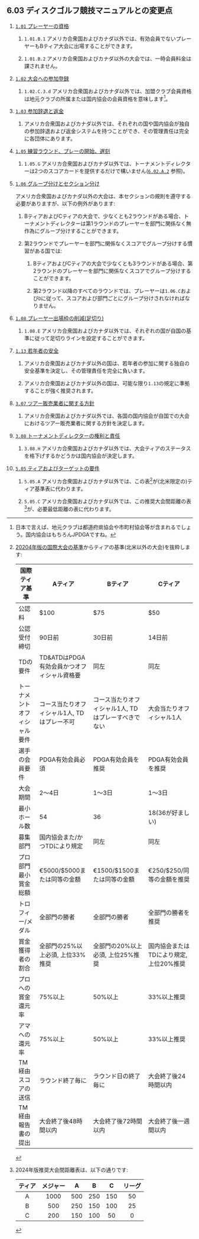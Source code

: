 ## 6.03 ディスクゴルフ競技マニュアルとの変更点

1. [`1.01` プレーヤーの資格](#プレーヤーの資格)

    1. `1.01.B.1` アメリカ合衆国およびカナダ以外では、有効会員でないプレーヤーもBティア大会に出場することができます。

    1. `1.01.B.2` アメリカ合衆国およびカナダ以外の大会では、一時会員料金は課されません。

1. [`1.02` 大会への参加登録](#大会への参加登録)

    1. `1.02.C.3.d` アメリカ合衆国およびカナダ以外では、加盟クラブ会員資格は地元クラブの所属または国内協会の会員資格を意味します[^6.03.1]。

1. [`1.03` 参加辞退と返金](#参加辞退と返金)

    1. アメリカ合衆国およびカナダ以外では、それぞれの国や国内協会が独自の参加辞退および返金システムを持つことができ、その管理責任は完全に各団体にあります。

1. [`1.05` 練習ラウンド、プレーの開始、遅刻](#練習ラウンドプレーの開始遅刻)

    1. `1.05.G` アメリカ合衆国およびカナダ以外では、トーナメントディレクターは2つのスコアカードを提供するだけで構いません([`6.02.A.2`](#ディスクゴルフ公式規則との変更点) 参照)。

1. [`1.06` グループ分けとセクション分け](#グループ分けとセクション分け)

    アメリカ合衆国およびカナダ以外の大会は、本セクションの規則を遵守する必要がありますが、以下の例外があります:

    1. BティアおよびCティアの大会で、少なくとも2ラウンドがある場合、トーナメントディレクターは第1ラウンドのプレーヤーを部門に関係なく無作為にグループ分けすることができます。

    1. 第2ラウンドでプレーヤーを部門に関係なくスコアでグループ分けする慣習がある国では:

        1. BティアおよびCティアの大会で少なくとも3ラウンドがある場合、第2ラウンドのプレーヤーを部門に関係なくスコアでグループ分けすることができます。

        1. 第2ラウンド以降のすべてのラウンドでは、プレーヤーは`1.06.C`および`D`に従って、スコアおよび部門ごとにグループ分けされなければなりません。

1. [`1.08` プレーヤー出場枠の削減(足切り)](#プレーヤー出場枠の削減足切り)

    1. `1.08.E` アメリカ合衆国およびカナダ以外では、それぞれの国が自国の基準に従って足切りラインを設定することができます。

1. [`1.13` 若年者の安全](#若年者の安全)

    1. アメリカ合衆国およびカナダ以外の国は、若年者の参加に関する独自の安全基準を決定し、その管理責任を完全に負います。

    1. アメリカ合衆国およびカナダ以外の国は、可能な限り`1.13`の規定に準拠することが強く推奨されます。

1. [`3.07` ツアー販売業者に関する方針](#ツアー販売業者に関する方針)

    1. アメリカ合衆国およびカナダ以外では、各国の国内協会が自国での大会におけるツアー販売業者に関する方針を決定します。

1. [`3.08` トーナメントディレクターの権利と責任](#トーナメントディレクターの権利と責任)

    1. `3.08.H` アメリカ合衆国およびカナダ以外では、大会ティアのステータスを格下げするかどうかは国内協会が決定します。

1. [`5.05` ティアおよびターゲットの要件](#ティアおよびターゲットの要件)

    1. `5.05.A` アメリカ合衆国およびカナダ以外では、この表[^6.03.3]が(北米限定の)ティア基準表に代わります。

    1. `5.05.C` アメリカ合衆国およびカナダ以外では、この推奨大会間距離の表[^6.03.4]が、必要最低距離の表に代わります。


[^6.03.1]: 日本で言えば、地元クラブは都道府県協会や市町村協会等が含まれるでしょう。国内協会はもちろんJPDGAですね。

[^6.03.3]: [20204年版の国際大会の基準](dgj/ts)からティアの基準(北米以外の大会)を抜粋します:

    | 国際ティア基準           | Aティア                                | Bティア                               | Cティア                              |
    |--------------------------|----------------------------------------|---------------------------------------|--------------------------------------|
    | 公認料                   | $100                                   | $75                                   | $50                                  |
    | 公認受付締切             | 90日前                                 | 30日前                                | 14日前                               |
    | TDの要件                | TD&ATDはPDGA有効会員かつオフィシャル資格要 | 同左                                  | 同左                                 |
    | トーナメントオフィシャル要件 | コース当たりオフィシャル1人, TDはプレー不可    | コース当たりオフィシャル1人, TDはプレーすべきでない | 大会当たりオフィシャル1人           |
    | 選手の会員要件           | PDGA有効会員必須                      | PDGA有効会員を推奨                   | PDGA有効会員を推奨                  |
    | 大会期間                 | 2〜4日                                | 1〜3日                               | 1〜3日                               |
    | 最小ホール数           | 54                                     | 36                                    | 18(36が好ましい)                     |
    | 募集部門                 | 国内協会また/かつTDにより規定           | 同左                                  | 同左                                 |
    | プロ部門最小賞金総額| €5000/$5000または同等の金額| €1500/$1500または同等の金額| €250/$250/同等の金額を推奨 |
    | トロフィー/メダル         | 全部門の勝者                          | 全部門の勝者                          | 全部門の勝者を推奨                  |
    | 賞金獲得者の割合         | 全部門の25%以上必須, 上位33%推奨       | 全部門の20%以上必須, 上位25%推奨      | 国内協会またはTDにより規定, 上位20%推奨 |
    | プロへの賞金還元率       | 75%以上                               | 50%以上                               | 33%以上推奨           |
    | アマへの還元率           | 75%以上                               | 50%以上                               | 33%以上推奨           |
    | TM経由スコアの送信     | ラウンド終了毎に                      | ラウンド日の終了毎に                  | 大会終了後24時間以内               |
    | TM経由報告書の提出     | 大会終了後48時間以内                  | 大会終了後72時間以内                 | 大会終了後一週間以内               |


[^6.03.4]: 2024年版推奨大会間距離表は、以下の通りです:

    | ティア | メジャー | A | B | C | リーグ |
    |:-:|:-:|:-:|:-:|:-:|:-:|
    | A | 1000 | 500 | 250 | 150 | 50 |
    | B | 500 | 250 | 150 | 100 | 25 |
    | C | 200 | 150 | 100 | 50 | 0 |
